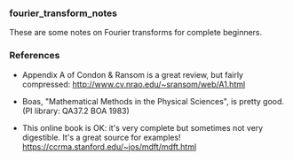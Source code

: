 ### fourier_transform_notes

These are some notes on Fourier transforms for complete beginners.

### References

 - Appendix A of Condon \& Ransom is a great review, but fairly compressed:
    http://www.cv.nrao.edu/~sransom/web/A1.html

 - Boas, "Mathematical Methods in the Physical Sciences", is pretty good.  (PI library: QA37.2 BOA 1983)

 - This online book is OK: it's very complete but sometimes not very digestible.  It's a great source for examples!
      https://ccrma.stanford.edu/~jos/mdft/mdft.html

